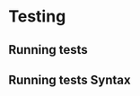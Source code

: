 <!-- Space: ZSH-HISTORY -->
<!-- Title: Testing -->

# Testing

## Running tests

## Running tests Syntax
